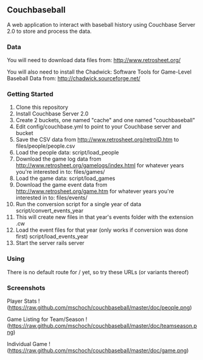 ## Couchbaseball

A web application to interact with baseball history using Couchbase Server 2.0 to store and process the data.

### Data

You will need to download data files from: http://www.retrosheet.org/

You will also need to install the Chadwick: Software Tools for Game-Level Baseball Data from: http://chadwick.sourceforge.net/

### Getting Started

1.  Clone this repository
2.  Install Couchbase Server 2.0
3.  Create 2 buckets, one named "cache" and one named "couchbaseball"
4.  Edit config/couchbase.yml to point to your Couchbase server and bucket
5.  Save the CSV data from http://www.retrosheet.org/retroID.htm to files/people/people.csv
6.  Load the people data:
        script/load_people
7.  Download the game log data from http://www.retrosheet.org/gamelogs/index.html for whatever years you're interested in to: files/games/
8.  Load the game data:
        script/load_games
9.  Download the game event data from http://www.retrosheet.org/game.htm for whatever years you're interested in to: files/events/<year>
10.  Run the conversion script for a single year of data
        script/convert_events_year <year>
11.  This will create new files in that year's events folder with the extension .cw
12.  Load the event files for that year (only works if conversion was done first)
        script/load_events_year <year>
13.  Start the server
        rails server
        
### Using

There is no default route for / yet, so try these URLs (or variants thereof)


    
### Screenshots

Player Stats
!(https://raw.github.com/mschoch/couchbaseball/master/doc/people.png)

Game Listing for Team/Season
!(https://raw.github.com/mschoch/couchbaseball/master/doc/teamseason.png)

Individual Game
!(https://raw.github.com/mschoch/couchbaseball/master/doc/game.png)